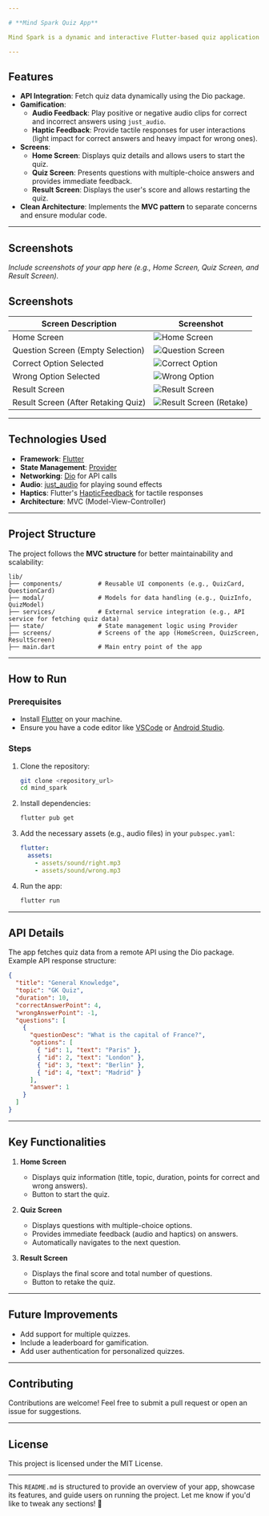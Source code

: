```yaml
---

# **Mind Spark Quiz App**

Mind Spark is a dynamic and interactive Flutter-based quiz application that combines engaging gamification elements such as audio feedback, haptic responses, and smooth navigation. The app uses the MVC architecture for clean and maintainable code, making it easy to extend and scale.

---
```


## **Features**
- **API Integration**: Fetch quiz data dynamically using the Dio package.
- **Gamification**:  
  - **Audio Feedback**: Play positive or negative audio clips for correct and incorrect answers using `just_audio`.  
  - **Haptic Feedback**: Provide tactile responses for user interactions (light impact for correct answers and heavy impact for wrong ones).
- **Screens**:  
  - **Home Screen**: Displays quiz details and allows users to start the quiz.  
  - **Quiz Screen**: Presents questions with multiple-choice answers and provides immediate feedback.  
  - **Result Screen**: Displays the user's score and allows restarting the quiz.
- **Clean Architecture**: Implements the **MVC pattern** to separate concerns and ensure modular code.

---

## **Screenshots**
_Include screenshots of your app here (e.g., Home Screen, Quiz Screen, and Result Screen)._

## Screenshots

| Screen Description                  | Screenshot                                                                 |
|-------------------------------------|----------------------------------------------------------------------------|
| Home Screen                         | ![Home Screen](assets/screenshots/home.jpg "Home Screen")       |
| Question Screen (Empty Selection)   | ![Question Screen](assets/screenshots/option.jpg "Question Screen") |
| Correct Option Selected             | ![Correct Option](assets/screenshots/correct_answer.jpg "Correct Option") |
| Wrong Option Selected               | ![Wrong Option](assets/screenshots/wrong_answer.jpg "Wrong Option")     |
| Result Screen                       | ![Result Screen](assets/screenshots/result_screen.jpg "Result Screen")   |
| Result Screen (After Retaking Quiz) | ![Result Screen (Retake)](assets/screenshots/result2.jpg "Result Screen (Retake)") |

---

## **Technologies Used**
- **Framework**: [Flutter](https://flutter.dev/)
- **State Management**: [Provider](https://pub.dev/packages/provider)
- **Networking**: [Dio](https://pub.dev/packages/dio) for API calls
- **Audio**: [just_audio](https://pub.dev/packages/just_audio) for playing sound effects
- **Haptics**: Flutter's [HapticFeedback](https://api.flutter.dev/flutter/services/HapticFeedback-class.html) for tactile responses
- **Architecture**: MVC (Model-View-Controller)

---

## **Project Structure**

The project follows the **MVC structure** for better maintainability and scalability:

```
lib/
├── components/          # Reusable UI components (e.g., QuizCard, QuestionCard)
├── modal/               # Models for data handling (e.g., QuizInfo, QuizModel)
├── services/            # External service integration (e.g., API service for fetching quiz data)
├── state/               # State management logic using Provider
├── screens/             # Screens of the app (HomeScreen, QuizScreen, ResultScreen)
├── main.dart            # Main entry point of the app
```

---

## **How to Run**

### **Prerequisites**
- Install [Flutter](https://flutter.dev/docs/get-started/install) on your machine.
- Ensure you have a code editor like [VSCode](https://code.visualstudio.com/) or [Android Studio](https://developer.android.com/studio).

### **Steps**
1. Clone the repository:
   ```bash
   git clone <repository_url>
   cd mind_spark
   ```
2. Install dependencies:
   ```bash
   flutter pub get
   ```
3. Add the necessary assets (e.g., audio files) in your `pubspec.yaml`:
   ```yaml
   flutter:
     assets:
       - assets/sound/right.mp3
       - assets/sound/wrong.mp3
   ```
4. Run the app:
   ```bash
   flutter run
   ```

---

## **API Details**
The app fetches quiz data from a remote API using the Dio package. Example API response structure:
```json
{
  "title": "General Knowledge",
  "topic": "GK Quiz",
  "duration": 10,
  "correctAnswerPoint": 4,
  "wrongAnswerPoint": -1,
  "questions": [
    {
      "questionDesc": "What is the capital of France?",
      "options": [
        { "id": 1, "text": "Paris" },
        { "id": 2, "text": "London" },
        { "id": 3, "text": "Berlin" },
        { "id": 4, "text": "Madrid" }
      ],
      "answer": 1
    }
  ]
}
```

---

## **Key Functionalities**

1. **Home Screen**  
   - Displays quiz information (title, topic, duration, points for correct and wrong answers).  
   - Button to start the quiz.

2. **Quiz Screen**  
   - Displays questions with multiple-choice options.
   - Provides immediate feedback (audio and haptics) on answers.
   - Automatically navigates to the next question.

3. **Result Screen**  
   - Displays the final score and total number of questions.
   - Button to retake the quiz.

---

## **Future Improvements**
- Add support for multiple quizzes.
- Include a leaderboard for gamification.
- Add user authentication for personalized quizzes.

---

## **Contributing**
Contributions are welcome! Feel free to submit a pull request or open an issue for suggestions.

---

## **License**
This project is licensed under the MIT License.

---

This `README.md` is structured to provide an overview of your app, showcase its features, and guide users on running the project. Let me know if you'd like to tweak any sections! 🚀
